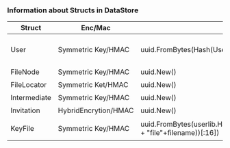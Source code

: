 ### Information about Structs in DataStore

| Struct       | Enc/Mac              | UUID                                                         | Contents                                                     | Description                                             |
| ------------ | -------------------- | ------------------------------------------------------------ | ------------------------------------------------------------ | ------------------------------------------------------- |
| User         | Symmetric Key/HMAC   | uuid.FromBytes(Hash(Username)[:16])                          | Username,password,Private  key,Signature Key, and an IntermediateUUIDmap | 包含用户的所有信息，IntermediateUUIDmap包含所有的邀请者 |
| FileNode     | Symmetric Key/HMAC   | uuid.New()                                                   | File contents, PrevUUID,NextUUID                             | 文件节点储存在链表中                                    |
| FileLocator  | Symmetric Ket/HMAC   | uuid.New()                                                   | FirstFileNodeUUID,LastFileNodeUUID,SymKeyFN,MacKeyFn         | 用来解析文件                                            |
| Intermediate | Symmetric Key/HMAC   | uuid.New()                                                   | FileLocatorUUID,SymKeyFileLocator,MacKeyFileLocator          | 文件的直接接受者                                        |
| Invitation   | HybridEncrytion/HMAC | uuid.New()                                                   | IntermediateUUID,SymKeyInter,MacKeyInter                     | 邀请别人的时候创造                                      |
| KeyFile      | Symmetric Key/HMAC   | uuid.FromBytes(userlib.Hash([]byte(userdata.Username + "file"+filename))[:16]) | IsFileOwner bool,FileUUID,SymKeyFile,MacKeyFile              | 每一个用户如何获取其文件                                |



